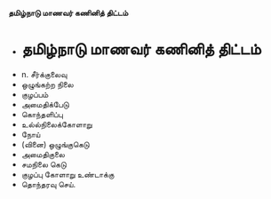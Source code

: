**தமிழ்நாடு மாணவர் கணினித் திட்டம்**
- # தமிழ்நாடு மாணவர் கணினித் திட்டம்
- n. சீர்க்குலைவு
- ஒழுங்கற்ற நிலை
- குழப்பம்
- அமைதிக்பேடு
- கொந்தளிப்பு
- உல்ல்நிலைக்கோளாறு
- நோய்
- (வினை) ஒழுங்குகெடு
- அமைதிகுலை
- சமநிலை கெடு
- குழப்பு கோளாறு உண்டாக்கு
- தொந்தரவு செய்.

